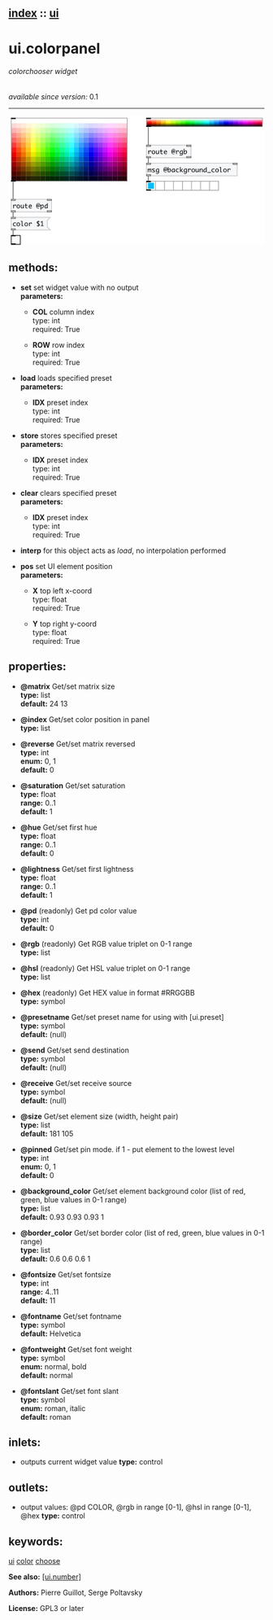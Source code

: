 [index](index.html) :: [ui](category_ui.html)
---

# ui.colorpanel

###### colorchooser widget

*available since version:* 0.1

---




[![example](../examples/img/ui.colorpanel.jpg)](../examples/pd/ui.colorpanel.pd)





## methods:

* **set**
set widget value with no output<br>
  __parameters:__
  - **COL** column index<br>
    type: int <br>
    required: True <br>

  - **ROW** row index<br>
    type: int <br>
    required: True <br>

* **load**
loads specified preset<br>
  __parameters:__
  - **IDX** preset index<br>
    type: int <br>
    required: True <br>

* **store**
stores specified preset<br>
  __parameters:__
  - **IDX** preset index<br>
    type: int <br>
    required: True <br>

* **clear**
clears specified preset<br>
  __parameters:__
  - **IDX** preset index<br>
    type: int <br>
    required: True <br>

* **interp**
for this object acts as *load*, no interpolation performed<br>

* **pos**
set UI element position<br>
  __parameters:__
  - **X** top left x-coord<br>
    type: float <br>
    required: True <br>

  - **Y** top right y-coord<br>
    type: float <br>
    required: True <br>




## properties:

* **@matrix** 
Get/set matrix size<br>
__type:__ list<br>
__default:__ 24 13<br>

* **@index** 
Get/set color position in panel<br>
__type:__ list<br>

* **@reverse** 
Get/set matrix reversed<br>
__type:__ int<br>
__enum:__ 0, 1<br>
__default:__ 0<br>

* **@saturation** 
Get/set saturation<br>
__type:__ float<br>
__range:__ 0..1<br>
__default:__ 1<br>

* **@hue** 
Get/set first hue<br>
__type:__ float<br>
__range:__ 0..1<br>
__default:__ 0<br>

* **@lightness** 
Get/set first lightness<br>
__type:__ float<br>
__range:__ 0..1<br>
__default:__ 1<br>

* **@pd** (readonly)
Get pd color value<br>
__type:__ int<br>
__default:__ 0<br>

* **@rgb** (readonly)
Get RGB value triplet on 0-1 range<br>
__type:__ list<br>

* **@hsl** (readonly)
Get HSL value triplet on 0-1 range<br>
__type:__ list<br>

* **@hex** (readonly)
Get HEX value in format #RRGGBB<br>
__type:__ symbol<br>

* **@presetname** 
Get/set preset name for using with [ui.preset]<br>
__type:__ symbol<br>
__default:__ (null)<br>

* **@send** 
Get/set send destination<br>
__type:__ symbol<br>
__default:__ (null)<br>

* **@receive** 
Get/set receive source<br>
__type:__ symbol<br>
__default:__ (null)<br>

* **@size** 
Get/set element size (width, height pair)<br>
__type:__ list<br>
__default:__ 181 105<br>

* **@pinned** 
Get/set pin mode. if 1 - put element to the lowest level<br>
__type:__ int<br>
__enum:__ 0, 1<br>
__default:__ 0<br>

* **@background_color** 
Get/set element background color (list of red, green, blue values in 0-1 range)<br>
__type:__ list<br>
__default:__ 0.93 0.93 0.93 1<br>

* **@border_color** 
Get/set border color (list of red, green, blue values in 0-1 range)<br>
__type:__ list<br>
__default:__ 0.6 0.6 0.6 1<br>

* **@fontsize** 
Get/set fontsize<br>
__type:__ int<br>
__range:__ 4..11<br>
__default:__ 11<br>

* **@fontname** 
Get/set fontname<br>
__type:__ symbol<br>
__default:__ Helvetica<br>

* **@fontweight** 
Get/set font weight<br>
__type:__ symbol<br>
__enum:__ normal, bold<br>
__default:__ normal<br>

* **@fontslant** 
Get/set font slant<br>
__type:__ symbol<br>
__enum:__ roman, italic<br>
__default:__ roman<br>



## inlets:

* outputs current widget value 
__type:__ control<br>



## outlets:

* output values: @pd COLOR, @rgb in range [0-1], @hsl in range [0-1],
            @hex
__type:__ control<br>



## keywords:

[ui](keywords/ui.html)
[color](keywords/color.html)
[choose](keywords/choose.html)



**See also:**
[\[ui.number\]](ui.number.html)




**Authors:** Pierre Guillot, Serge Poltavsky




**License:** GPL3 or later





